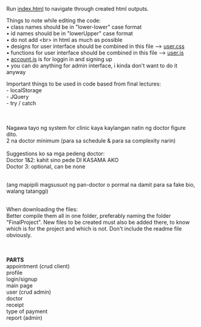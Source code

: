 Run [index.html](https://replit.com/@JRomarLlegue/DCPMSwithAS#index.html) to navigate through created html outputs. 

Things to note while editing the code\:
<br>• class names should be in "lower-lower" case format
<br>• id names should be in "lowerUpper" case format
<br>• do not add \<br> in html as much as possible
<br>• designs for user interface should be combined in this file --> [user.css](https://replit.com/@JRomarLlegue/DCPMSwithAS#user.css)
<br>• functions for user interface should be combined in this file --> [user.js](https://replit.com/@JRomarLlegue/DCPMSwithAS#user.js)
<br>• [account.js](https://replit.com/@JRomarLlegue/DCPMSwithAS#account.js) is for loggin in and signing up
<br>• you can do anything for admin interface, i kinda don't want to do it anyway

Important things to be used in code based from final lectures:
<br>\- localStorage
<br>\- JQuery
<br>\- try / catch



<br><br>
Nagawa tayo ng system for clinic kaya kaylangan natin ng doctor figure dito.<br>
2 na doctor minimum (para sa schedule & para sa complexity narin)
<br><br>
Suggestions ko sa mga pedeng doctor:
<br>Doctor 1&2: kahit sino pede DI KASAMA AKO
<br>Doctor 3: optional, can be none

<br>(ang mapipili magsusuot ng pan-doctor o pormal na damit para sa fake bio, walang tatanggi)

<br>
When downloading the files:
<br>Better compile them all in one folder, preferably naming the folder "FinalProject". New files to be created must also be added there, to know which is for the project and which is not. Don't include the readme file obviously.

<br><br>**PARTS**
<br>appointment (crud client)
<br>profile
<br>login/signup
<br>main page
<br>user (crud admin)
<br>doctor
<br>receipt
<br>type of payment 
<br>report (admin)
